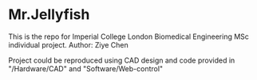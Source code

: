 # Mr.Jellyfish
This is the repo for Imperial College London Biomedical Engineering MSc individual project.
Author: Ziye Chen

Project could be reproduced using CAD design and code provided in "/Hardware/CAD" and "Software/Web-control"

